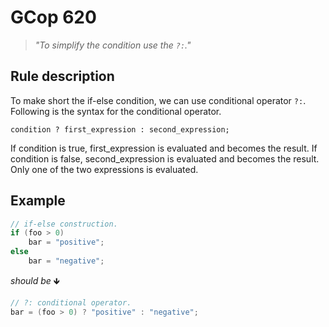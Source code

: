 # GCop 620

> *"To simplify the condition use the `?:`."*

## Rule description

To make short the if-else condition, we can use conditional operator `?:`. Following is the syntax for the conditional operator.

`condition ? first_expression : second_expression;`

If condition is true, first_expression is evaluated and becomes the result. If condition is false, second_expression is evaluated and becomes the result. Only one of the two expressions is evaluated.
 
## Example

```csharp
// if-else construction.  
if (foo > 0)  
    bar = "positive";  
else  
    bar = "negative";  
```

*should be* 🡻

```csharp
// ?: conditional operator.  
bar = (foo > 0) ? "positive" : "negative";
```
